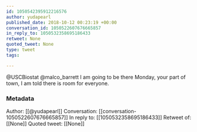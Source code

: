 ```yaml
---
id: 1050542395912216576
author: yudapearl
published_date: 2018-10-12 00:23:19 +00:00
conversation_id: 1050522607676665857
in_reply_to: 1050532358695186433
retweet: None
quoted_tweet: None
type: tweet
tags:

---
```


@USCBiostat @malco_barrett I am going to be there Monday, your part of town, I am told there is room for everyone.

### Metadata

Author: [[@yudapearl]]
Conversation: [[conversation-1050522607676665857]]
In reply to: [[1050532358695186433]]
Retweet of: [[None]]
Quoted tweet: [[None]]
